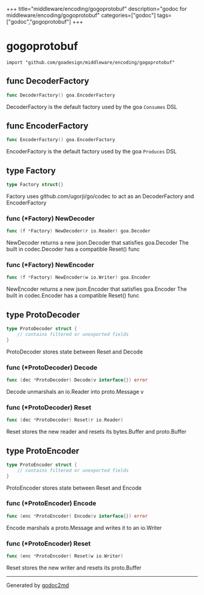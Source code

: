 +++
title="middleware/encoding/gogoprotobuf"
description="godoc for middleware/encoding/gogoprotobuf"
categories=["godoc"]
tags=["godoc","gogoprotobuf"]
+++

# gogoprotobuf
    import "github.com/goadesign/middleware/encoding/gogoprotobuf"






## func DecoderFactory
``` go
func DecoderFactory() goa.EncoderFactory
```
DecoderFactory is the default factory used by the goa `Consumes` DSL


## func EncoderFactory
``` go
func EncoderFactory() goa.EncoderFactory
```
EncoderFactory is the default factory used by the goa `Produces` DSL



## type Factory
``` go
type Factory struct{}
```
Factory uses github.com/ugorji/go/codec to act as an DecoderFactory and EncoderFactory











### func (\*Factory) NewDecoder
``` go
func (f *Factory) NewDecoder(r io.Reader) goa.Decoder
```
NewDecoder returns a new json.Decoder that satisfies goa.Decoder
The built in codec.Decoder has a compatible Reset() func



### func (\*Factory) NewEncoder
``` go
func (f *Factory) NewEncoder(w io.Writer) goa.Encoder
```
NewEncoder returns a new json.Encoder that satisfies goa.Encoder
The built in codec.Encoder has a compatible Reset() func



## type ProtoDecoder
``` go
type ProtoDecoder struct {
    // contains filtered or unexported fields
}
```
ProtoDecoder stores state between Reset and Decode











### func (\*ProtoDecoder) Decode
``` go
func (dec *ProtoDecoder) Decode(v interface{}) error
```
Decode unmarshals an io.Reader into proto.Message v



### func (\*ProtoDecoder) Reset
``` go
func (dec *ProtoDecoder) Reset(r io.Reader)
```
Reset stores the new reader and resets its bytes.Buffer and proto.Buffer



## type ProtoEncoder
``` go
type ProtoEncoder struct {
    // contains filtered or unexported fields
}
```
ProtoEncoder stores state between Reset and Encode











### func (\*ProtoEncoder) Encode
``` go
func (enc *ProtoEncoder) Encode(v interface{}) error
```
Encode marshals a proto.Message and writes it to an io.Writer



### func (\*ProtoEncoder) Reset
``` go
func (enc *ProtoEncoder) Reset(w io.Writer)
```
Reset stores the new writer and resets its proto.Buffer









- - -
Generated by [godoc2md](http://godoc.org/github.com/davecheney/godoc2md)
